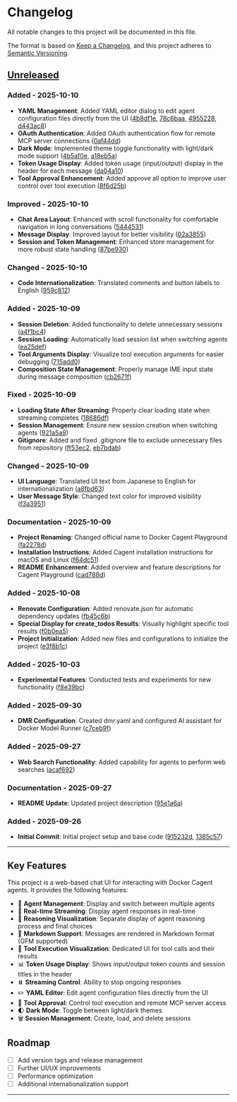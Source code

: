 # Changelog

All notable changes to this project will be documented in this file.

The format is based on [Keep a Changelog](https://keepachangelog.com/en/1.0.0/),
and this project adheres to [Semantic Versioning](https://semver.org/spec/v2.0.0.html).

## [Unreleased]

### Added - 2025-10-10

- **YAML Management**: Added YAML editor dialog to edit agent configuration files directly from the UI ([4b8df1e](https://github.com/tubone24/docker-cagent-playground/commit/4b8df1e), [78c6baa](https://github.com/tubone24/docker-cagent-playground/commit/78c6baa), [4955228](https://github.com/tubone24/docker-cagent-playground/commit/4955228), [d443ac8](https://github.com/tubone24/docker-cagent-playground/commit/d443ac8))
- **OAuth Authentication**: Added OAuth authentication flow for remote MCP server connections ([0af44dd](https://github.com/tubone24/docker-cagent-playground/commit/0af44dd))
- **Dark Mode**: Implemented theme toggle functionality with light/dark mode support ([4b5af0e](https://github.com/tubone24/docker-cagent-playground/commit/4b5af0e), [a18eb5a](https://github.com/tubone24/docker-cagent-playground/commit/a18eb5a))
- **Token Usage Display**: Added token usage (input/output) display in the header for each message ([da04a10](https://github.com/tubone24/docker-cagent-playground/commit/da04a10))
- **Tool Approval Enhancement**: Added approve all option to improve user control over tool execution ([8f6d25b](https://github.com/tubone24/docker-cagent-playground/commit/8f6d25b))

### Improved - 2025-10-10

- **Chat Area Layout**: Enhanced with scroll functionality for comfortable navigation in long conversations ([5444531](https://github.com/tubone24/docker-cagent-playground/commit/5444531))
- **Message Display**: Improved layout for better visibility ([02a3855](https://github.com/tubone24/docker-cagent-playground/commit/02a3855))
- **Session and Token Management**: Enhanced store management for more robust state handling ([87be930](https://github.com/tubone24/docker-cagent-playground/commit/87be930))

### Changed - 2025-10-10

- **Code Internationalization**: Translated comments and button labels to English ([959c812](https://github.com/tubone24/docker-cagent-playground/commit/959c812))

### Added - 2025-10-09

- **Session Deletion**: Added functionality to delete unnecessary sessions ([a4f1bc4](https://github.com/tubone24/docker-cagent-playground/commit/a4f1bc4))
- **Session Loading**: Automatically load session list when switching agents ([ea25def](https://github.com/tubone24/docker-cagent-playground/commit/ea25def))
- **Tool Arguments Display**: Visualize tool execution arguments for easier debugging ([715add0](https://github.com/tubone24/docker-cagent-playground/commit/715add0))
- **Composition State Management**: Properly manage IME input state during message composition ([cb2671f](https://github.com/tubone24/docker-cagent-playground/commit/cb2671f))

### Fixed - 2025-10-09

- **Loading State After Streaming**: Properly clear loading state when streaming completes ([18686df](https://github.com/tubone24/docker-cagent-playground/commit/18686df))
- **Session Management**: Ensure new session creation when switching agents ([921a5a9](https://github.com/tubone24/docker-cagent-playground/commit/921a5a9))
- **Gitignore**: Added and fixed .gitignore file to exclude unnecessary files from repository ([ff53ec2](https://github.com/tubone24/docker-cagent-playground/commit/ff53ec2), [eb7bdab](https://github.com/tubone24/docker-cagent-playground/commit/eb7bdab))

### Changed - 2025-10-09

- **UI Language**: Translated UI text from Japanese to English for internationalization ([a8fbd63](https://github.com/tubone24/docker-cagent-playground/commit/a8fbd63))
- **User Message Style**: Changed text color for improved visibility ([f3a3951](https://github.com/tubone24/docker-cagent-playground/commit/f3a3951))

### Documentation - 2025-10-09

- **Project Renaming**: Changed official name to Docker Cagent Playground ([fa2278d](https://github.com/tubone24/docker-cagent-playground/commit/fa2278d))
- **Installation Instructions**: Added Cagent installation instructions for macOS and Linux ([f64dc51](https://github.com/tubone24/docker-cagent-playground/commit/f64dc51))
- **README Enhancement**: Added overview and feature descriptions for Cagent Playground ([cad788d](https://github.com/tubone24/docker-cagent-playground/commit/cad788d))

### Added - 2025-10-08

- **Renovate Configuration**: Added renovate.json for automatic dependency updates ([fb45c6b](https://github.com/tubone24/docker-cagent-playground/commit/fb45c6b))
- **Special Display for create_todos Results**: Visually highlight specific tool results ([f0b0ea5](https://github.com/tubone24/docker-cagent-playground/commit/f0b0ea5))
- **Project Initialization**: Added new files and configurations to initialize the project ([e3f8b1c](https://github.com/tubone24/docker-cagent-playground/commit/e3f8b1c))

### Added - 2025-10-03

- **Experimental Features**: Conducted tests and experiments for new functionality ([f8e39bc](https://github.com/tubone24/docker-cagent-playground/commit/f8e39bc))

### Added - 2025-09-30

- **DMR Configuration**: Created dmr.yaml and configured AI assistant for Docker Model Runner ([c7ceb9f](https://github.com/tubone24/docker-cagent-playground/commit/c7ceb9f))

### Added - 2025-09-27

- **Web Search Functionality**: Added capability for agents to perform web searches ([acaf692](https://github.com/tubone24/docker-cagent-playground/commit/acaf692))

### Documentation - 2025-09-27

- **README Update**: Updated project description ([95e1a6a](https://github.com/tubone24/docker-cagent-playground/commit/95e1a6a))

### Added - 2025-09-26

- **Initial Commit**: Initial project setup and base code ([915232d](https://github.com/tubone24/docker-cagent-playground/commit/915232d), [1385c57](https://github.com/tubone24/docker-cagent-playground/commit/1385c57))

---

## Key Features

This project is a web-based chat UI for interacting with Docker Cagent agents. It provides the following features:

- 🤖 **Agent Management**: Display and switch between multiple agents
- 💬 **Real-time Streaming**: Display agent responses in real-time
- 🧠 **Reasoning Visualization**: Separate display of agent reasoning process and final choices
- 📝 **Markdown Support**: Messages are rendered in Markdown format (GFM supported)
- 🔧 **Tool Execution Visualization**: Dedicated UI for tool calls and their results
- 📊 **Token Usage Display**: Shows input/output token counts and session titles in the header
- ⏸️ **Streaming Control**: Ability to stop ongoing responses
- ✏️ **YAML Editor**: Edit agent configuration files directly from the UI
- 🔐 **Tool Approval**: Control tool execution and remote MCP server access
- 🌓 **Dark Mode**: Toggle between light/dark themes
- 🗑️ **Session Management**: Create, load, and delete sessions

## Roadmap

- [ ] Add version tags and release management
- [ ] Further UI/UX improvements
- [ ] Performance optimization
- [ ] Additional internationalization support

---

[Unreleased]: https://github.com/tubone24/docker-cagent-playground/compare/915232d...HEAD
